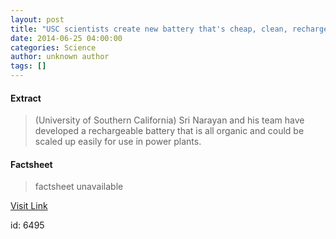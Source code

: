 ```yaml
---
layout: post
title: "USC scientists create new battery that's cheap, clean, rechargeable... and organic"
date: 2014-06-25 04:00:00
categories: Science
author: unknown author
tags: []
---
```



#### Extract
>(University of Southern California) Sri Narayan and his team have developed a rechargeable battery that is all organic and could be scaled up easily for use in power plants.

#### Factsheet
>factsheet unavailable

[Visit Link](http://www.eurekalert.org/pub_releases/2014-06/uosc-usc062514.php)

id:    6495
